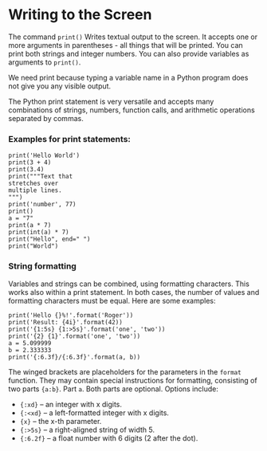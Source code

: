 
# Writing to the Screen

The command `print()` Writes textual output to the screen. It accepts one or more arguments in parentheses - all things that will be printed. You can print both strings and integer numbers. You can also provide variables as arguments to `print()`.

We need print because typing a variable name in a Python program does not give you any visible output.

The Python print statement is very versatile and accepts many combinations of strings, numbers, function calls, and arithmetic operations separated by commas.

### Examples for print statements: 

    print('Hello World')
    print(3 + 4)
    print(3.4)
    print("""Text that 
    stretches over 
    multiple lines.
    """)
    print('number', 77)
    print()
    a = "7"
    print(a * 7)
    print(int(a) * 7)
    print("Hello", end=" ")
    print("World")

### String formatting

Variables and strings can be combined, using formatting characters. This works also within a print statement. In both cases, the number of values and formatting characters must be equal. Here are some examples:

    print('Hello {}%!'.format('Roger'))
    print('Result: {4i}'.format(42))
    print('{1:5s} {1:>5s}'.format('one', 'two'))
    print('{2} {1}'.format('one', 'two'))
    a = 5.099999
    b = 2.333333
    print('{:6.3f}/{:6.3f}'.format(a, b))

The winged brackets are placeholders for the parameters in the `format` function. They may contain special instructions for formatting, consisting of two parts `{a:b}`. Part `a`. Both parts are optional. Options include:

* `{:xd}` – an integer with x digits.
* `{:<xd}` – a left-formatted integer with x digits.
* `{x}` – the x-th parameter.
* `{:>5s}` – a right-aligned string of width 5.
* `{:6.2f}` – a float number with 6 digits (2 after the dot).
